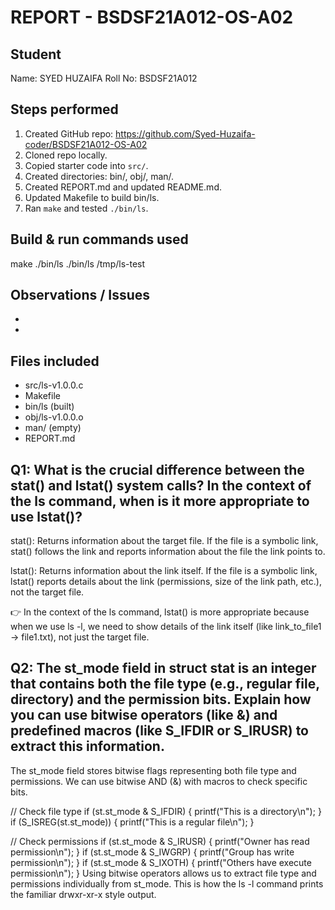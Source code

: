 # REPORT - BSDSF21A012-OS-A02

## Student
Name: SYED HUZAIFA
Roll No: BSDSF21A012

## Steps performed
1. Created GitHub repo: https://github.com/Syed-Huzaifa-coder/BSDSF21A012-OS-A02
2. Cloned repo locally.
3. Copied starter code into `src/`.
4. Created directories: bin/, obj/, man/.
5. Created REPORT.md and updated README.md.
6. Updated Makefile to build bin/ls.
7. Ran `make` and tested `./bin/ls`.

## Build & run commands used
make
./bin/ls
./bin/ls /tmp/ls-test

## Observations / Issues
- <Any compile error you fixed>
- <Platform notes>

## Files included
- src/ls-v1.0.0.c
- Makefile
- bin/ls (built)
- obj/ls-v1.0.0.o
- man/  (empty)
- REPORT.md

## Q1: What is the crucial difference between the stat() and lstat() system calls? In the context of the ls command, when is it more appropriate to use lstat()?

stat(): Returns information about the target file. If the file is a symbolic link, stat() follows the link and reports information about the file the link points to.

lstat(): Returns information about the link itself. If the file is a symbolic link, lstat() reports details about the link (permissions, size of the link path, etc.), not the target file.

👉 In the context of the ls command, lstat() is more appropriate because when we use ls -l, we need to show details of the link itself (like link_to_file1 -> file1.txt), not just the target file.

## Q2: The st_mode field in struct stat is an integer that contains both the file type (e.g., regular file, directory) and the permission bits. Explain how you can use bitwise operators (like &) and predefined macros (like S_IFDIR or S_IRUSR) to extract this information.

The st_mode field stores bitwise flags representing both file type and permissions.
We can use bitwise AND (&) with macros to check specific bits.

// Check file type
if (st.st_mode & S_IFDIR) {
    printf("This is a directory\n");
}
if (S_ISREG(st.st_mode)) {
    printf("This is a regular file\n");
}

// Check permissions
if (st.st_mode & S_IRUSR) {
    printf("Owner has read permission\n");
}
if (st.st_mode & S_IWGRP) {
    printf("Group has write permission\n");
}
if (st.st_mode & S_IXOTH) {
    printf("Others have execute permission\n");
}
Using bitwise operators allows us to extract file type and permissions individually from st_mode. This is how the ls -l command prints the familiar drwxr-xr-x style output.


